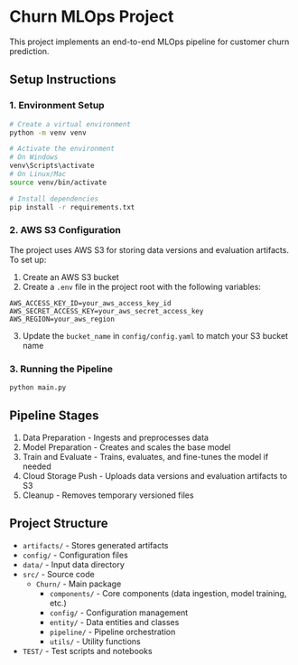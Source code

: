 # Churn MLOps Project

This project implements an end-to-end MLOps pipeline for customer churn prediction.

## Setup Instructions

### 1. Environment Setup
```bash
# Create a virtual environment
python -m venv venv

# Activate the environment
# On Windows
venv\Scripts\activate
# On Linux/Mac
source venv/bin/activate

# Install dependencies
pip install -r requirements.txt
```

### 2. AWS S3 Configuration
The project uses AWS S3 for storing data versions and evaluation artifacts. To set up:

1. Create an AWS S3 bucket
2. Create a `.env` file in the project root with the following variables:
```
AWS_ACCESS_KEY_ID=your_aws_access_key_id
AWS_SECRET_ACCESS_KEY=your_aws_secret_access_key
AWS_REGION=your_aws_region
```
3. Update the `bucket_name` in `config/config.yaml` to match your S3 bucket name

### 3. Running the Pipeline
```bash
python main.py
```

## Pipeline Stages
1. Data Preparation - Ingests and preprocesses data
2. Model Preparation - Creates and scales the base model
3. Train and Evaluate - Trains, evaluates, and fine-tunes the model if needed
4. Cloud Storage Push - Uploads data versions and evaluation artifacts to S3
5. Cleanup - Removes temporary versioned files

## Project Structure
- `artifacts/` - Stores generated artifacts
- `config/` - Configuration files
- `data/` - Input data directory
- `src/` - Source code
  - `Churn/` - Main package
    - `components/` - Core components (data ingestion, model training, etc.)
    - `config/` - Configuration management
    - `entity/` - Data entities and classes
    - `pipeline/` - Pipeline orchestration
    - `utils/` - Utility functions
- `TEST/` - Test scripts and notebooks